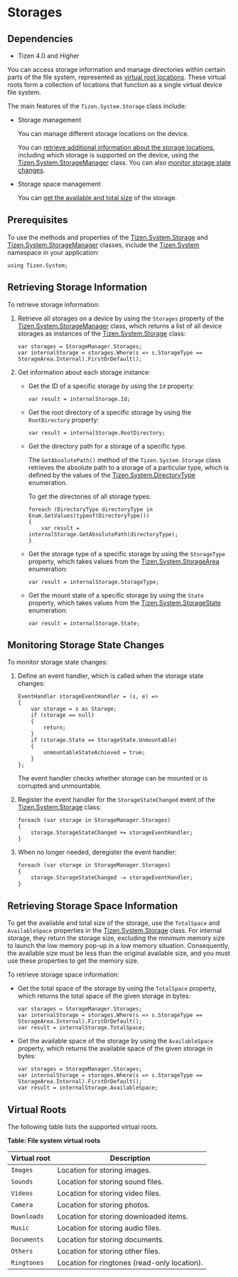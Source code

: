 Storages
========

## Dependencies

- Tizen 4.0 and Higher

You can access storage information and manage directories within certain
parts of the file system, represented as [virtual root
locations](#virtualroots). These virtual roots form a collection of
locations that function as a single virtual device file system.

The main features of the `Tizen.System.Storage` class include:

-   Storage management

    You can manage different storage locations on the device.

    You can [retrieve additional information about the storage
    locations](#storage), including which storage is supported on the
    device, using the
    [Tizen.System.StorageManager](https://developer.tizen.org/dev-guide/csapi/classTizen_1_1System_1_1StorageManager.html) class.
    You can also [monitor storage state changes](#state).

- Storage space management

    You can [get the available and total size](#space) of the storage.


Prerequisites
-------------

To use the methods and properties of the
[Tizen.System.Storage](https://developer.tizen.org/dev-guide/csapi/classTizen_1_1System_1_1Storage.html)
and
[Tizen.System.StorageManager](https://developer.tizen.org/dev-guide/csapi/classTizen_1_1System_1_1StorageManager.html)
classes, include the
[Tizen.System](https://developer.tizen.org/dev-guide/csapi/namespaceTizen_1_1System.html)
namespace in your application:

``` {.prettyprint}
using Tizen.System;
```


Retrieving Storage Information <a id="storage"></a>
------------------------------

To retrieve storage information:

1.  Retrieve all storages on a device by using the `Storages` property
    of the
    [Tizen.System.StorageManager](https://developer.tizen.org/dev-guide/csapi/classTizen_1_1System_1_1StorageManager.html)
    class, which returns a list of all device storages as instances of
    the
    [Tizen.System.Storage](https://developer.tizen.org/dev-guide/csapi/classTizen_1_1System_1_1Storage.html)
    class:

    ``` {.prettyprint}
    var storages = StorageManager.Storages;
    var internalStorage = storages.Where(s => s.StorageType == StorageArea.Internal).FirstOrDefault();
    ```

2. Get information about each storage instance:
    -   Get the ID of a specific storage by using the `Id` property:

        ``` {.prettyprint}
        var result = internalStorage.Id;
        ```

    - Get the root directory of a specific storage by using the
        `RootDirectory` property:

        ``` {.prettyprint}
        var result = internalStorage.RootDirectory;
        ```

    - Get the directory path for a storage of a specific type.

        The `GetAbsolutePath()` method of the `Tizen.System.Storage`
        class retrieves the absolute path to a storage of a particular
        type, which is defined by the values of the
        [Tizen.System.DirectoryType](https://developer.tizen.org/dev-guide/csapi/namespaceTizen_1_1System.html#a31be3bb6e3bebcfb2d3a6c5c7a66fe37) enumeration.

        To get the directories of all storage types:

        ``` {.prettyprint}
        foreach (DirectoryType directoryType in Enum.GetValues(typeof(DirectoryType)))
        {
            var result = internalStorage.GetAbsolutePath(directoryType);
        }
        ```

    - Get the storage type of a specific storage by using the
        `StorageType` property, which takes values from the
        [Tizen.System.StorageArea](https://developer.tizen.org/dev-guide/csapi/namespaceTizen_1_1System.html#a5c408f85972f9b602d72d299549297e7)
        enumeration:

        ``` {.prettyprint}
        var result = internalStorage.StorageType;
        ```

    - Get the mount state of a specific storage by using the `State`
        property, which takes values from the
        [Tizen.System.StorageState](https://developer.tizen.org/dev-guide/csapi/namespaceTizen_1_1System.html#a8d686e878c0ffed2d2b0ccf0eaf52e33)
        enumeration:

        ``` {.prettyprint}
        var result = internalStorage.State;
        ```


Monitoring Storage State Changes <a id="state"></a>
--------------------------------

To monitor storage state changes:

1.  Define an event handler, which is called when the storage state
    changes:

    ``` {.prettyprint}
    EventHandler storageEventHandler = (s, e) =>
    {
        var storage = s as Storage;
        if (storage == null)
        {
            return;
        }
        if (storage.State == StorageState.Unmountable)
        {
            unmountableStateAchieved = true;
        }
    };
    ```

    The event handler checks whether storage can be mounted or is
    corrupted and unmountable.

2. Register the event handler for the `StorageStateChanged` event of
    the
    [Tizen.System.Storage](https://developer.tizen.org/dev-guide/csapi/classTizen_1_1System_1_1Storage.html)
    class:

    ``` {.prettyprint}
    foreach (var storage in StorageManager.Storages)
    {
        storage.StorageStateChanged += storageEventHandler;
    }
    ```

3. When no longer needed, deregister the event handler:

    ``` {.prettyprint}
    foreach (var storage in StorageManager.Storages)
    {
        storage.StorageStateChanged -= storageEventHandler;
    }
    ```


Retrieving Storage Space Information <a id="space"></a>
------------------------------------

To get the available and total size of the storage, use the `TotalSpace`
and `AvailableSpace` properties in the
[Tizen.System.Storage](https://developer.tizen.org/dev-guide/csapi/classTizen_1_1System_1_1Storage.html)
class. For internal storage, they return the storage size, excluding the
minimum memory size to launch the low memory pop-up in a low memory
situation. Consequently, the available size must be less than the
original available size, and you must use these properties to get the
memory size.

To retrieve storage space information:

-   Get the total space of the storage by using the `TotalSpace`
    property, which returns the total space of the given storage in
    bytes:

    ``` {.prettyprint}
    var storages = StorageManager.Storages;
    var internalStorage = storages.Where(s => s.StorageType == StorageArea.Internal).FirstOrDefault();
    var result = internalStorage.TotalSpace;
    ```

- Get the available space of the storage by using the `AvailableSpace`
    property, which returns the available space of the given storage in
    bytes:

    ``` {.prettyprint}
    var storages = StorageManager.Storages;
    var internalStorage = storages.Where(s => s.StorageType == StorageArea.Internal).FirstOrDefault();
    var result = internalStorage.AvailableSpace;
    ```


Virtual Roots <a id="virtualroots"></a>
-------------

The following table lists the supported virtual roots.

**Table: File system virtual roots**

| Virtual root | Description                              |
| ------------ | ---------------------------------------- |
| `Images`     | Location for storing images.             |
| `Sounds`     | Location for storing sound files.        |
| `Videos`     | Location for storing video files.        |
| `Camera`     | Location for storing photos.             |
| `Downloads`  | Location for storing downloaded items.   |
| `Music`      | Location for storing audio files.        |
| `Documents`  | Location for storing documents.          |
| `Others`     | Location for storing other files.        |
| `Ringtones`  | Location for ringtones (read-only location). |
